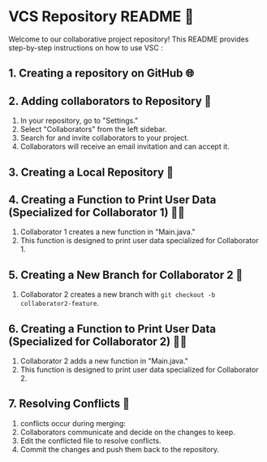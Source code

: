# VCS Repository README 🚀

Welcome to our collaborative project repository! This README provides step-by-step instructions on how to use VSC :

## 1. Creating a repository on GitHub 🌐


## 2. Adding collaborators to Repository 👥

1. In your repository, go to "Settings."
2. Select "Collaborators" from the left sidebar.
3. Search for and invite collaborators to your project.
4. Collaborators will receive an email invitation and can accept it.

## 3. Creating a Local Repository 🏡


## 4. Creating a Function to Print User Data (Specialized for Collaborator 1) 👨‍💻

1. Collaborator 1 creates a new function in "Main.java."
2. This function is designed to print user data specialized for Collaborator 1.

## 5. Creating a New Branch for Collaborator 2 🌱

1. Collaborator 2 creates a new branch with `git checkout -b collaborator2-feature`.

## 6. Creating a Function to Print User Data (Specialized for Collaborator 2) 👩‍💻

1. Collaborator 2 adds a new function in "Main.java."
2. This function is designed to print user data specialized for Collaborator 2.

## 7. Resolving Conflicts 🤝

1. conflicts occur during merging:
2. Collaborators communicate and decide on the changes to keep.
3. Edit the conflicted file to resolve conflicts.
4. Commit the changes and push them back to the repository.
